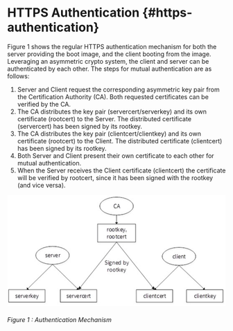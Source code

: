 <!--- @file
  First Chapter of EDK II Template Specification

  Copyright (c) 2017, Intel Corporation. All rights reserved.<BR>

  Redistribution and use in source (original document form) and 'compiled'
  forms (converted to PDF, epub, HTML and other formats) with or without
  modification, are permitted provided that the following conditions are met:

  1) Redistributions of source code (original document form) must retain the
     above copyright notice, this list of conditions and the following
     disclaimer as the first lines of this file unmodified.

  2) Redistributions in compiled form (transformed to other DTDs, converted to
     PDF, epub, HTML and other formats) must reproduce the above copyright
     notice, this list of conditions and the following disclaimer in the
     documentation and/or other materials provided with the distribution.

  THIS DOCUMENTATION IS PROVIDED BY TIANOCORE PROJECT "AS IS" AND ANY EXPRESS OR
  IMPLIED WARRANTIES, INCLUDING, BUT NOT LIMITED TO, THE IMPLIED WARRANTIES OF
  MERCHANTABILITY AND FITNESS FOR A PARTICULAR PURPOSE ARE DISCLAIMED. IN NO
  EVENT SHALL TIANOCORE PROJECT  BE LIABLE FOR ANY DIRECT, INDIRECT, INCIDENTAL,
  SPECIAL, EXEMPLARY, OR CONSEQUENTIAL DAMAGES (INCLUDING, BUT NOT LIMITED TO,
  PROCUREMENT OF SUBSTITUTE GOODS OR SERVICES; LOSS OF USE, DATA, OR PROFITS;
  OR BUSINESS INTERRUPTION) HOWEVER CAUSED AND ON ANY THEORY OF LIABILITY,
  WHETHER IN CONTRACT, STRICT LIABILITY, OR TORT (INCLUDING NEGLIGENCE OR
  OTHERWISE) ARISING IN ANY WAY OUT OF THE USE OF THIS DOCUMENTATION, EVEN IF
  ADVISED OF THE POSSIBILITY OF SUCH DAMAGE.

-->

# HTTPS Authentication {#https-authentication}

Figure 1 shows the regular HTTPS authentication mechanism for both the server providing the boot image, and the client booting from the image. Leveraging an asymmetric crypto system, the client and server can be authenticated by each other. The steps for mutual authentication are as follows:

1.  Server and Client request the corresponding asymmetric key pair from the Certification Authority (CA). Both requested certificates can be verified by the CA.
2.  The CA distributes the key pair (servercert/serverkey) and its own certificate (rootcert) to the Server. The distributed certificate (servercert) has been signed by its rootkey.
3.  The CA distributes the key pair (clientcert/clientkey) and its own certificate (rootcert) to the Client. The distributed certificate (clientcert) has been signed by its rootkey.
4.  Both Server and Client present their own certificate to each other for mutual authentication.
5.  When the Server receives the Client certificate (clientcert) the certificate will be verified by rootcert, since it has been signed with the rootkey (and vice versa).

![](media/image1.jpg)

###### Figure 1 : Authentication Mechanism